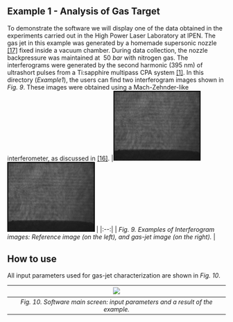 ## Example 1 - Analysis of Gas Target
To demonstrate the software we will display one of the data obtained in the experiments carried out in the High Power Laser Laboratory at IPEN.
The gas jet in this example was generated by a homemade supersonic nozzle [[17]](#reference) fixed inside a vacuum chamber. During data collection, the nozzle backpressure was maintained at $~50$ $bar$ with nitrogen gas. The interferograms were generated by the second harmonic (395 nm) of ultrashort pulses from a Ti:sapphire multipass CPA system [[1]](#reference). 
In this directory (*Example1*), the users can find two interferogram images shown in *Fig. 9*. These images were obtained using a Mach-Zehnder-like interferometer, as discussed in [[16]](#reference).
|<img src = '/Examples/Example1/Interferogram_reference.png' width='40%'> <img src = '/Examples/Example1/Interferogram_gas.png' width='40%'> |
|:--:| 
| *Fig. 9. Examples of Interferogram images: Reference image (on the left), and gas-jet image (on the right).* |

## How to use
All input parameters used for gas-jet characterization are shown in *Fig. 10*.

|<img src = '/Example/MainScreen_Example.png'> |
|:--:| 
| *Fig. 10. Software main screen: input parameters and a result of the example.* ||

